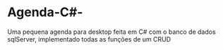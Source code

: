 # Agenda-C#-
Uma pequena agenda  para desktop feita em C# com o banco de dados sqlServer, implementado todas as funções de um CRUD
